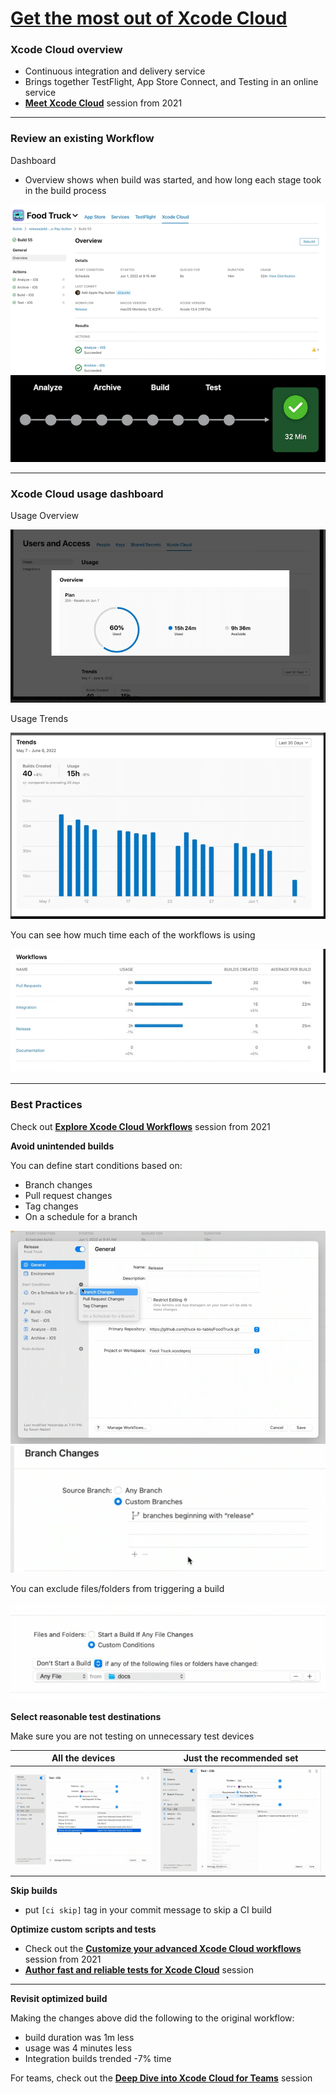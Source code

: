 # [**Get the most out of Xcode Cloud**](https://developer.apple.com/videos/play/wwdc2022/110374/)

### **Xcode Cloud overview**

* Continuous integration and delivery service
* Brings together TestFlight, App Store Connect, and Testing in an online service
* [**Meet Xcode Cloud**](https://developer.apple.com/videos/play/wwdc2021/10267/) session from 2021

---

### **Review an existing Workflow**

Dashboard

* Overview shows when build was started, and how long each stage took in the build process

![](images/xcodeCloud/dashboard.png)
![](images/xcodeCloud/usage.png)

---

### **Xcode Cloud usage dashboard**

Usage Overview

![](images/xcodeCloud/usage_overview.png)

Usage Trends

![](images/xcodeCloud/usage_trends.png)

You can see how much time each of the workflows is using

![](images/xcodeCloud/usage_workflows.png)

---

### **Best Practices**

Check out [**Explore Xcode Cloud Workflows**](https://developer.apple.com/videos/play/wwdc2021/10268/) session from 2021

**Avoid unintended builds**

You can define start conditions based on:

* Branch changes
* Pull request changes
* Tag changes
* On a schedule for a branch

![](images/xcodeCloud/start_conditions.png)
![](images/xcodeCloud/release_branch.png)
 
You can exclude files/folders from triggering a build

![](images/xcodeCloud/exclude_folder.png)
 
**Select reasonable test destinations**

Make sure you are not testing on unnecessary test devices

All the devices | Just the recommended set
--------------- | ------------------------
![](images/xcodeCloud/all_devices.png) | ![](images/xcodeCloud/recommended_devices.png)

**Skip builds**

* put `[ci skip]` tag in your commit message to skip a CI build

**Optimize custom scripts and tests**

* Check out the [**Customize your advanced Xcode Cloud workflows**](https://developer.apple.com/videos/play/wwdc2021/10269/) session from 2021
* [**Author fast and reliable tests for Xcode Cloud**](./Author%20fast%20and%20reliable%20tests%20for%20Xcode%20Cloud.md) session

---

**Revisit optimized build**

Making the changes above did the following to the original workflow:

* build duration was 1m less
* usage was 4 minutes less
* Integration builds trended -7% time

For teams, check out the [**Deep Dive into Xcode Cloud for Teams**](./Deep%20dive%20into%20Xcode%20Cloud%20for%20teams.md) session
